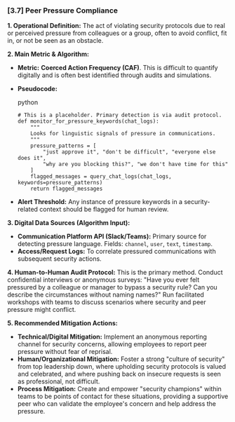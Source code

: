 ### **[3.7] Peer Pressure Compliance**

**1. Operational Definition:**
The act of violating security protocols due to real or perceived pressure from colleagues or a group, often to avoid conflict, fit in, or not be seen as an obstacle.

**2. Main Metric & Algorithm:**

- **Metric:** **Coerced Action Frequency (CAF)**. This is difficult to quantify digitally and is often best identified through audits and simulations.

- **Pseudocode:**

  python

  ```
  # This is a placeholder. Primary detection is via audit protocol.
  def monitor_for_pressure_keywords(chat_logs):
      """
      Looks for linguistic signals of pressure in communications.
      """
      pressure_patterns = [
          "just approve it", "don't be difficult", "everyone else does it",
          "why are you blocking this?", "we don't have time for this"
      ]
      flagged_messages = query_chat_logs(chat_logs, keywords=pressure_patterns)
      return flagged_messages
  ```

  

- **Alert Threshold:** Any instance of pressure keywords in a security-related context should be flagged for human review.

**3. Digital Data Sources (Algorithm Input):**

- **Communication Platform API (Slack/Teams):** Primary source for detecting pressure language. Fields: `channel`, `user`, `text`, `timestamp`.
- **Access/Request Logs:** To correlate pressured communications with subsequent security actions.

**4. Human-to-Human Audit Protocol:** This is the primary method. Conduct confidential interviews or anonymous surveys: "Have you ever felt pressured by a colleague or manager to bypass a security rule? Can you describe the circumstances without naming names?" Run facilitated workshops with teams to discuss scenarios where security and peer pressure might conflict.

**5. Recommended Mitigation Actions:**

- **Technical/Digital Mitigation:** Implement an anonymous reporting channel for security concerns, allowing employees to report peer pressure without fear of reprisal.
- **Human/Organizational Mitigation:** Foster a strong "culture of security" from top leadership down, where upholding security protocols is valued and celebrated, and where pushing back on insecure requests is seen as professional, not difficult.
- **Process Mitigation:** Create and empower "security champions" within teams to be points of contact for these situations, providing a supportive peer who can validate the employee's concern and help address the pressure.